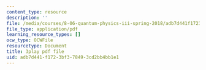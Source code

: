 ```yaml
---
content_type: resource
description: ''
file: /media/courses/8-06-quantum-physics-iii-spring-2018/adb7d441f1723bf378493cd2bb4bb1e1_iGG9EG3SNz0.pdf
file_type: application/pdf
learning_resource_types: []
ocw_type: OCWFile
resourcetype: Document
title: 3play pdf file
uid: adb7d441-f172-3bf3-7849-3cd2bb4bb1e1
---
```

